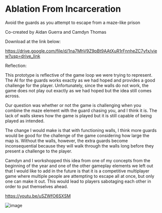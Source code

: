 # Ablation From Incarceration
Avoid the guards as you attempt to escape from a maze-like prison

Co-created by Aidan Guerra and Camdyn Thomas

Download at the link below:

https://drive.google.com/file/d/1na7MhV9Z9pBt9AAtXuR1rFnnheZC7yfx/view?usp=drive_link


Reflection:

This prototype is reflective of the game loop we were trying to represent. The AI for the guards works exactly as we had hoped and provides a good challenge for the player.
Unfortunately, since the walls do not work, the game does not play out exactly as we had hoped but the idea still comes across.

Our question was whether or not the game is challenging when you combine the maze element with the guard chasing you, and I think it is. The lack of walls skews how the game is played
but it is still capable of being played as intended. 

The change I would make is that with functioning walls, I think more guards would be good for the challenge of the game considering how large the map is. Without the walls, however, the 
extra guards become inconsequential because they will walk through the walls long before they present a challenge to the player.

Camdyn and I workshopped this idea from one of my concepts from the beginning of the year and one of the other gameplay elements we left out that I would like to add in the future is that 
it is a competitive multiplayer game where multiple people are attempting to escape all at once, but only one can make it out. This would lead to players sabotaging each other in order to put themselves ahead.

https://youtu.be/uSZWfO6SXSM

![image](https://github.com/user-attachments/assets/072a9450-ca58-440b-9c1e-b0f316deda61)

